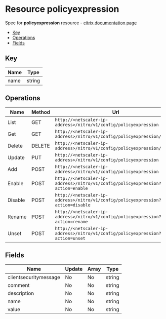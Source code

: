 # Resource policyexpression

Spec for **policyexpression** resource - [citrix documentation page](https://developer-docs.citrix.com/projects/netscaler-nitro-api/en/11.0/configuration/policy/policyexpression/policyexpression/)

- [Key](#key)
- [Operations](#operations)
- [Fields](#fields)

## Key

| Name | Type |
|----|----|
| name | string |

## Operations

| Name | Method | Url |
|----|----|----|
| List | GET | `http://<netscaler-ip-address>/nitro/v1/config/policyexpression` |
| Get | GET | `http://<netscaler-ip-address>/nitro/v1/config/policyexpression/<name>` |
| Delete | DELETE | `http://<netscaler-ip-address>/nitro/v1/config/policyexpression/<name>` |
| Update | PUT | `http://<netscaler-ip-address>/nitro/v1/config/policyexpression` |
| Add | POST | `http://<netscaler-ip-address>/nitro/v1/config/policyexpression` |
| Enable | POST | `http://<netscaler-ip-address>/nitro/v1/config/policyexpression?action=enable` |
| Disable | POST | `http://<netscaler-ip-address>/nitro/v1/config/policyexpression?action=disable` |
| Rename | POST | `http://<netscaler-ip-address>/nitro/v1/config/policyexpression?action=rename` |
| Unset | POST | `http://<netscaler-ip-address>/nitro/v1/config/policyexpression?action=unset` |

## Fields

| Name | Update | Array | Type |
|----|----|----|----|
|clientsecuritymessage|No|No|string|
|comment|No|No|string|
|description|No|No|string|
|name|No|No|string|
|value|No|No|string|

